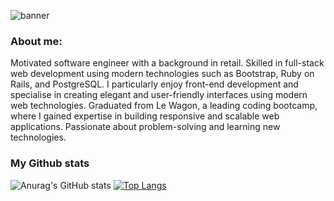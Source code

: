 ![banner](https://user-images.githubusercontent.com/113771310/229291312-ad3c13f5-df70-4487-8a25-115a81534319.png)

### About me:

Motivated software engineer with a background in retail. Skilled in full-stack web development using modern technologies such as Bootstrap, Ruby on Rails, and PostgreSQL. I particularly enjoy front-end development and specialise in creating elegant and user-friendly interfaces using modern web technologies. Graduated from Le Wagon, a leading coding bootcamp, where I gained expertise in building responsive and scalable web applications. Passionate about problem-solving and learning new technologies.


### My Github stats


![Anurag's GitHub stats](https://github-readme-stats.vercel.app/api?username=Aiub98&show_icons=true&theme=dracula) [![Top Langs](https://github-readme-stats.vercel.app/api/top-langs/?username=Aiub98&show_icons=true&theme=dracula&hide_progress=true)](https://github.com/Aiub98/github-readme-stats)




